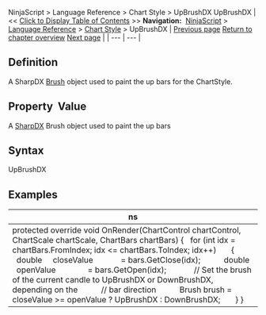 ﻿
NinjaScript > Language Reference > Chart Style > UpBrushDX
UpBrushDX
| << [Click to Display Table of Contents](upbrushdx.md) >> **Navigation:**     [NinjaScript](ninjascript-1.md) > [Language Reference](language_reference_wip-1.md) > [Chart Style](chart_style-1.md) > UpBrushDX | [Previous page](upbrush-1.md) [Return to chapter overview](chart_style-1.md) [Next page](drawing_tools-1.md) |
| --- | --- |
## Definition
A SharpDX [Brush](sharpdx_direct2d1_brush-1.md) object used to paint the up bars for the ChartStyle.
 
## Property  Value
A [SharpDX](sharpdx_direct2d1-1.md) Brush object used to paint the up bars
 
## Syntax
UpBrushDX
 
## Examples
| ns |
| --- |
| protected override void OnRender(ChartControl chartControl, ChartScale chartScale, ChartBars chartBars) {    for (int idx = chartBars.FromIndex; idx <= chartBars.ToIndex; idx++)        {            double     closeValue             = bars.GetClose(idx);             double     openValue               = bars.GetOpen(idx);              // Set the brush of the current candle to UpBrushDX or DownBrushDX, depending on the             // bar direction            Brush brush = closeValue >= openValue ? UpBrushDX : DownBrushDX;        } } |
